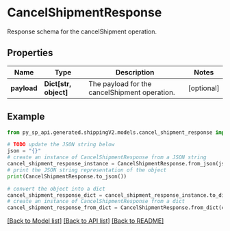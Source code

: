 # CancelShipmentResponse

Response schema for the cancelShipment operation.

## Properties

Name | Type | Description | Notes
------------ | ------------- | ------------- | -------------
**payload** | **Dict[str, object]** | The payload for the cancelShipment operation. | [optional] 

## Example

```python
from py_sp_api.generated.shippingV2.models.cancel_shipment_response import CancelShipmentResponse

# TODO update the JSON string below
json = "{}"
# create an instance of CancelShipmentResponse from a JSON string
cancel_shipment_response_instance = CancelShipmentResponse.from_json(json)
# print the JSON string representation of the object
print(CancelShipmentResponse.to_json())

# convert the object into a dict
cancel_shipment_response_dict = cancel_shipment_response_instance.to_dict()
# create an instance of CancelShipmentResponse from a dict
cancel_shipment_response_from_dict = CancelShipmentResponse.from_dict(cancel_shipment_response_dict)
```
[[Back to Model list]](../README.md#documentation-for-models) [[Back to API list]](../README.md#documentation-for-api-endpoints) [[Back to README]](../README.md)


